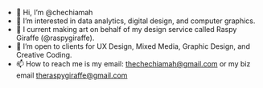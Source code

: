 - 👋 Hi, I’m @chechiamah
- 👀 I’m interested in data analytics, digital design, and computer graphics.  
- 🌱 I current making art on behalf of my design service called Raspy Giraffe (@raspygiraffe). 
- 💞️ I’m open to clients for UX Design, Mixed Media, Graphic Design, and Creative Coding. 
- 📫 How to reach me is my email: thechechiamah@gmail.com or my biz email theraspygiraffe@gmail.com

<!---
chechiamah/chechiamah is a ✨ special ✨ repository because its `README.md` (this file) appears on your GitHub profile.
You can click the Preview link to take a look at your changes.
--->
